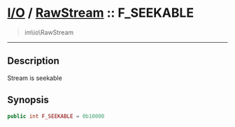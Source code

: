 # [I/O](io.md) / [RawStream](io-RawStream.md) :: F_SEEKABLE
 > im\io\RawStream
____

## Description
Stream is seekable

## Synopsis
```php
public int F_SEEKABLE = 0b10000
```

